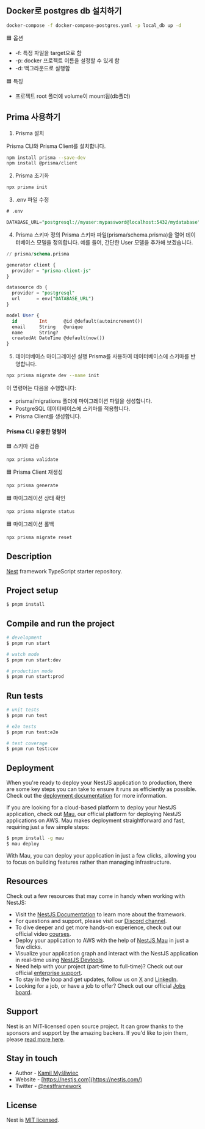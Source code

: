## Docker로 postgres db 설치하기

```bash
docker-compose -f docker-compose-postgres.yaml -p local_db up -d
```

🟦 옵션
- -f: 특정 파일을 target으로 함
- -p: docker 프로젝트 이름을 설정할 수 있게 함
- -d: 백그라운드로 실행함

🟦 특징
- 프로젝트 root 폴더에 volume이 mount됨(db폴더)


## Prima 사용하기

1. Prisma 설치

Prisma CLI와 Prisma Client를 설치합니다.
```bash
npm install prisma --save-dev
npm install @prisma/client
```

2. Prisma 초기화
```bash
npx prisma init
```

3. .env 파일 수정
```sql
# .env

DATABASE_URL="postgresql://myuser:mypassword@localhost:5432/mydatabase"
```

4. Prisma 스키마 정의
Prisma 스키마 파일(prisma/schema.prisma)을 열어 데이터베이스 모델을 정의합니다. 예를 들어, 간단한 User 모델을 추가해 보겠습니다.
```sql
// prisma/schema.prisma

generator client {
  provider = "prisma-client-js"
}

datasource db {
  provider = "postgresql"
  url      = env("DATABASE_URL")
}

model User {
  id        Int      @id @default(autoincrement())
  email     String   @unique
  name      String?
  createdAt DateTime @default(now())
}
```

5. 데이터베이스 마이그레이션 실행
Prisma를 사용하여 데이터베이스에 스키마를 반영합니다.

```bash
npx prisma migrate dev --name init
```
이 명령어는 다음을 수행합니다:
- prisma/migrations 폴더에 마이그레이션 파일을 생성합니다.
- PostgreSQL 데이터베이스에 스키마를 적용합니다.
- Prisma Client를 생성합니다.

#### Prisma CLI 유용한 명령어

🟦 스키마 검증
```bash
npx prisma validate
```

🟦 Prisma Client 재생성
```bash
npx prisma generate
```

🟦 마이그레이션 상태 확인
```bash
npx prisma migrate status
```

🟦 마이그레이션 롤백
```bash
npx prisma migrate reset
```


## Description

[Nest](https://github.com/nestjs/nest) framework TypeScript starter repository.

## Project setup

```bash
$ pnpm install
```

## Compile and run the project

```bash
# development
$ pnpm run start

# watch mode
$ pnpm run start:dev

# production mode
$ pnpm run start:prod
```

## Run tests

```bash
# unit tests
$ pnpm run test

# e2e tests
$ pnpm run test:e2e

# test coverage
$ pnpm run test:cov
```

## Deployment

When you're ready to deploy your NestJS application to production, there are some key steps you can take to ensure it runs as efficiently as possible. Check out the [deployment documentation](https://docs.nestjs.com/deployment) for more information.

If you are looking for a cloud-based platform to deploy your NestJS application, check out [Mau](https://mau.nestjs.com), our official platform for deploying NestJS applications on AWS. Mau makes deployment straightforward and fast, requiring just a few simple steps:

```bash
$ pnpm install -g mau
$ mau deploy
```

With Mau, you can deploy your application in just a few clicks, allowing you to focus on building features rather than managing infrastructure.

## Resources

Check out a few resources that may come in handy when working with NestJS:

- Visit the [NestJS Documentation](https://docs.nestjs.com) to learn more about the framework.
- For questions and support, please visit our [Discord channel](https://discord.gg/G7Qnnhy).
- To dive deeper and get more hands-on experience, check out our official video [courses](https://courses.nestjs.com/).
- Deploy your application to AWS with the help of [NestJS Mau](https://mau.nestjs.com) in just a few clicks.
- Visualize your application graph and interact with the NestJS application in real-time using [NestJS Devtools](https://devtools.nestjs.com).
- Need help with your project (part-time to full-time)? Check out our official [enterprise support](https://enterprise.nestjs.com).
- To stay in the loop and get updates, follow us on [X](https://x.com/nestframework) and [LinkedIn](https://linkedin.com/company/nestjs).
- Looking for a job, or have a job to offer? Check out our official [Jobs board](https://jobs.nestjs.com).

## Support

Nest is an MIT-licensed open source project. It can grow thanks to the sponsors and support by the amazing backers. If you'd like to join them, please [read more here](https://docs.nestjs.com/support).

## Stay in touch

- Author - [Kamil Myśliwiec](https://twitter.com/kammysliwiec)
- Website - [https://nestjs.com](https://nestjs.com/)
- Twitter - [@nestframework](https://twitter.com/nestframework)

## License

Nest is [MIT licensed](https://github.com/nestjs/nest/blob/master/LICENSE).
